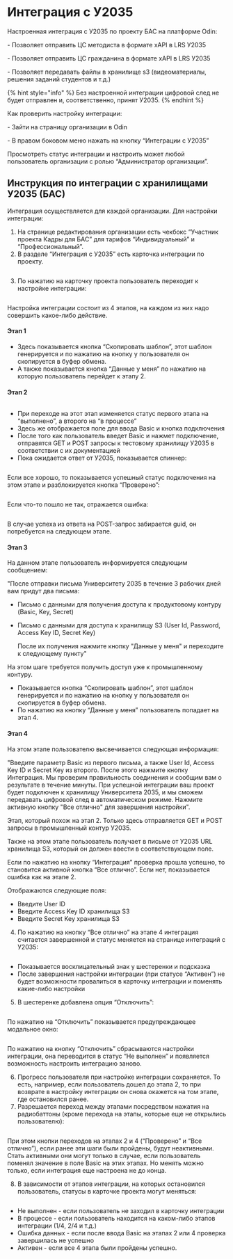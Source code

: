 # Интеграция с У2035

Настроенная интеграция с У2035 по проекту БАС на платформе Odin:

\- Позволяет отправить ЦС методиста в формате xAPI в LRS У2035

\- Позволяет отправить ЦС гражданина в формате xAPI в LRS У2035

\- Позволяет передавать файлы в хранилище s3 (видеоматериалы, решения заданий студентов и т.д.)

{% hint style="info" %}
Без настроенной интеграции цифровой след не будет отправлен и, соответственно, принят У2035.
{% endhint %}

Как проверить настройку интеграции:&#x20;

\- Зайти на страницу организации в Odin

\- В правом боковом меню нажать на кнопку “Интеграции с У2035”

Просмотреть статус интеграции и настроить может любой пользователь организации с ролью “Администратор организации”.

## Инструкция по интеграции с хранилищами У2035 (БАС)

Интеграция осуществляется для каждой организации. Для настройки интеграции:

1. На странице редактирования организации есть чекбокс “Участник проекта Кадры для БАС” для тарифов “Индивидуальный” и “Профессиональный”.
2. В разделе “Интеграция с У2035” есть карточка интеграции по проекту.

<figure><img src="../.gitbook/assets/image (31).png" alt=""><figcaption></figcaption></figure>

3. По нажатию на карточку проекта пользователь переходит к настройке интеграции:

<figure><img src="../.gitbook/assets/image (32).png" alt=""><figcaption></figcaption></figure>

Настройка интеграции состоит из 4 этапов, на каждом из них надо совершить какое-либо действие.

#### Этап 1

* Здесь показывается кнопка “Скопировать шаблон”, этот шаблон генерируется и по нажатию на кнопку у пользователя он скопируется в буфер обмена.
* А также показывается кнопка “Данные у меня” по нажатию на которую пользователь перейдет к этапу 2.

#### Этап 2

<figure><img src="../.gitbook/assets/image (33).png" alt=""><figcaption></figcaption></figure>

* При переходе на этот этап изменяется статус первого этапа на “выполнено”, а второго на “в процессе”
* Здесь же отображается поле для ввода Basic и кнопка подключения
* После того как пользователь введет Basic и нажмет подключение, отправятся GET и POST запросы к тестовому хранилищу У2035 в соответствии с их документацией
* Пока ожидается ответ от У2035, показывается спиннер:

<figure><img src="../.gitbook/assets/image (34).png" alt=""><figcaption></figcaption></figure>

Если все хорошо, то показывается успешный статус подключения на этом этапе и разблокируется кнопка “Проверено”:

<figure><img src="../.gitbook/assets/image (35).png" alt=""><figcaption></figcaption></figure>

Если что-то пошло не так, отражается ошибка:

<figure><img src="../.gitbook/assets/image (36).png" alt=""><figcaption></figcaption></figure>

В случае успеха из ответа на POST-запрос забирается guid, он потребуется на следующем этапе.

#### Этап 3

На данном этапе пользователь информируется следующим сообщением:&#x20;

"После отправки письма Университету 2035 в течение 3 рабочих дней вам придут два письма:

* Письмо с данными для получения доступа к продуктовому контуру (Basic, Key, Secret)
*   Письмо с данными для доступа к хранилищу S3 (User Id, Password, Access Key ID, Secret Key)

    После их получения нажмите кнопку "Данные у меня" и переходите к следующему пункту"

На этом шаге требуется получить доступ уже к промышленному контуру.

* Показывается кнопка “Скопировать шаблон”, этот шаблон генерируется и по нажатию на кнопку у пользователя он скопируется в буфер обмена.
* По нажатию на кнопку “Данные у меня” пользователь попадает на этап 4.

#### Этап 4

На этом этапе пользователю высвечивается следующая информация:

"Введите параметр Basic из первого письма, а также User Id, Access Key ID и Secret Key из второго. После этого нажмите кнопку Интеграция. Мы проверим правильность соединения и сообщим вам о результате в течение минуты. При успешной интеграции ваш проект будет подключен к хранилищу Университета 2035, и мы сможем передавать цифровой след в автоматическом режиме. Нажмите активную кнопку "Все отлично" для завершения настройки".

Этап, который похож на этап 2. Только здесь отправляется GET и POST запросы в промышленный контур У2035.

Также на этом этапе пользователь получает в письме от У2035 URL хранилища S3, который он должен ввести в соответствующем поле.

Если по нажатию на кнопку “Интеграция” проверка прошла успешно, то становится активной кнопка “Все отлично”. Если нет, показывается ошибка как на этапе 2.

Отображаются следующие поля:

* Введите User ID
* Введите Access Key ID хранилища S3
* Введите Secret Key хранилища S3

4. По нажатию на кнопку “Все отлично” на этапе 4 интеграция считается завершенной и статус меняется на странице интеграций с У2035:

<figure><img src="../.gitbook/assets/image (40).png" alt=""><figcaption></figcaption></figure>

* Показывается восклицательный знак у шестеренки и подсказка&#x20;
* После завершения настройки интеграции (при статусе “Активен”) не будет возможности провалиться в карточку интеграции и поменять какие-либо настройки

5. В шестеренке добавлена опция “Отключить”:

<figure><img src="../.gitbook/assets/image (41).png" alt=""><figcaption></figcaption></figure>

По нажатию на “Отключить” показывается предупреждающее модальное окно:

<figure><img src="../.gitbook/assets/image (42).png" alt=""><figcaption></figcaption></figure>

По нажатию на кнопку “Отключить” сбрасываются настройки интеграции, она переводится в статус “Не выполнен” и появляется возможность настроить интеграцию заново.

6. Прогресс пользователя при настройке интеграции сохраняется. То есть, например, если пользователь дошел до этапа 2, то при возврате в настройку интеграции он снова окажется на том этапе, где остановился ранее.
7. Разрешается переход между этапами посредством нажатия на радиобаттоны (кроме перехода на этапы, которые еще не открылись пользователю):

<figure><img src="../.gitbook/assets/image (43).png" alt=""><figcaption></figcaption></figure>

При этом кнопки переходов на этапах 2 и 4 (“Проверено” и “Все отлично”), если ранее эти шаги были пройдены, будут неактивными. Стать активными они могут только в случае, если пользователь поменял значение в поле Basic на этих этапах. Но менять можно только, если интеграция еще настроена не до конца.

8. В зависимости от этапов интеграции, на которых остановился пользователь, статусы в карточке проекта могут меняться:

<figure><img src="../.gitbook/assets/image (44).png" alt=""><figcaption></figcaption></figure>

* Не выполнен - если пользователь не заходил в карточку интеграции
* В процессе - если пользователь находится на каком-либо этапов интеграции (1/4, 2/4 и т.д.)
* Ошибка данных - если после ввода Basic на этапах 2 или 4 проверка завершилась не успешно
* Активен - если все 4 этапа были пройдены успешно.

